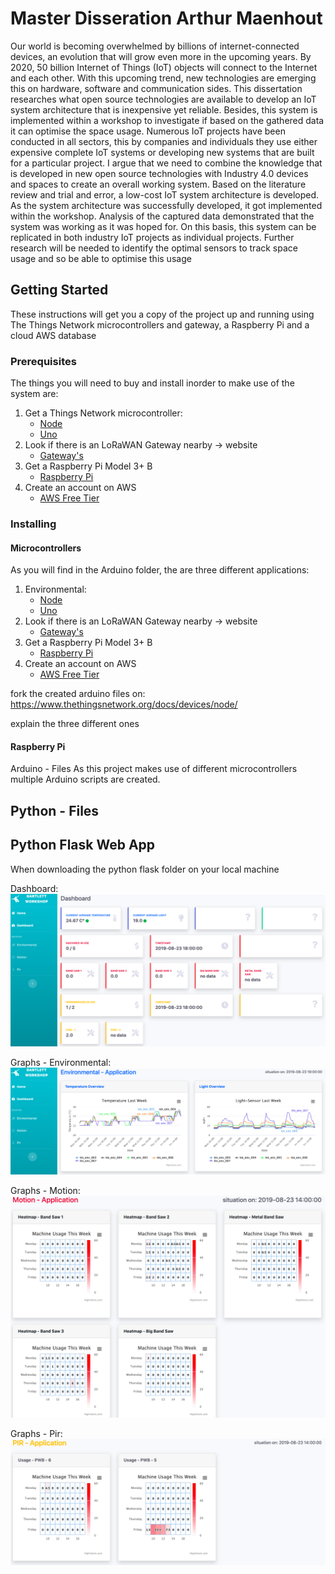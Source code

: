 # Master Disseration Arthur Maenhout
Our world is becoming overwhelmed by billions of internet-connected devices, an evolution that will grow even more in the upcoming years. By 2020, 50 billion Internet of Things (IoT) objects will connect to the Internet and each other. With this upcoming trend, new technologies are emerging this on hardware, software and communication sides. This dissertation researches what open source technologies are available to develop an IoT system architecture that is inexpensive yet reliable. Besides, this system is implemented within a workshop to investigate if based on the gathered data it can optimise the space usage. Numerous IoT projects have been conducted in all sectors, this by companies and individuals they use either expensive complete IoT systems or developing new systems that are built for a particular project. I argue that we need to combine the knowledge that is developed in new open source technologies with Industry 4.0 devices and spaces to create an overall working system. Based on the literature review and trial and error, a low-cost IoT system architecture is developed. As the system architecture was successfully developed, it got implemented within the workshop. Analysis of the captured data demonstrated that the system was working as it was hoped for. On this basis, this system can be replicated in both industry IoT projects as individual projects. Further research will be needed to identify the optimal sensors to track space usage and so be able to optimise this usage

## Getting Started
These instructions will get you a copy of the project up and running using The Things Network microcontrollers and gateway, a Raspberry Pi and a cloud AWS database

### Prerequisites
The things you will need to buy and install inorder to make use of the system are:

1. Get a Things Network microcontroller:
    * [Node](https://www.thethingsnetwork.org/docs/devices/node/)
    * [Uno](https://www.thethingsnetwork.org/docs/devices/uno/)
2. Look if there is an LoRaWAN Gateway nearby -> website
    * [Gateway's]()
3. Get a Raspberry Pi Model 3+ B
    * [Raspberry Pi]()
4. Create an account on AWS
    * [AWS Free Tier]()


### Installing 

#### Microcontrollers
As you will find in the Arduino folder, the are three different applications:
1. Environmental:
    * [Node](https://www.thethingsnetwork.org/docs/devices/node/)
    * [Uno](https://www.thethingsnetwork.org/docs/devices/uno/)
2. Look if there is an LoRaWAN Gateway nearby -> website
    * [Gateway's]()
3. Get a Raspberry Pi Model 3+ B
    * [Raspberry Pi]()
4. Create an account on AWS
    * [AWS Free Tier]()

fork the created arduino files on: https://www.thethingsnetwork.org/docs/devices/node/


explain the three different ones

#### Raspberry Pi



Arduino - Files
As this project makes use of different microcontrollers multiple Arduino scripts are created. 

## Python - Files



## Python Flask Web App
When downloading the python flask folder on your local machine

Dashboard: 
![alt text](Images/Website/webpage_dashboard.png "Dashboard")

Graphs - Environmental: 
![alt text](Images/Website/webpage_env.png "Dashboard")

Graphs - Motion: 
![alt text](Images/Website/webpage_mot.png "Dashboard")

Graphs - Pir: 
![alt text](Images/Website/webpage_pir.png "Dashboard")

